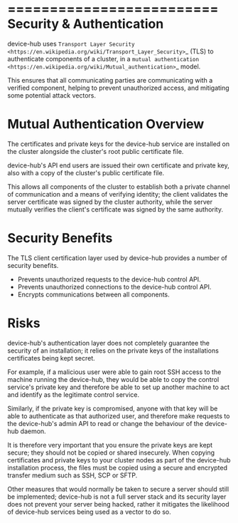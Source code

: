 =========================
Security & Authentication
=========================

device-hub uses `Transport Layer Security <https://en.wikipedia.org/wiki/Transport_Layer_Security>`_ (TLS) to authenticate components of a cluster, in a `mutual authentication <https://en.wikipedia.org/wiki/Mutual_authentication>`_ model.

This ensures that all communicating parties are communicating with a verified component, helping to prevent unauthorized access, and mitigating some potential attack vectors.

Mutual Authentication Overview
==============================

The certificates and private keys for the device-hub service are installed on the cluster alongside the cluster's root public certificate file.

device-hub's API end users are issued their own certificate and private key, also with a copy of the cluster's public certificate file.

This allows all components of the cluster to establish both a private channel of communication and a means of verifying identity; the client validates the server certificate was signed by the cluster authority, while the server mutually verifies the client's certificate was signed by the same authority.

Security Benefits
=================

The TLS client certification layer used by device-hub provides a number of security benefits.

- Prevents unauthorized requests to the device-hub control API.
- Prevents unauthorized connections to the device-hub control API.
- Encrypts communications between all components.

Risks
=====

device-hub's authentication layer does not completely guarantee the security of an installation; it relies on the private keys of the installations certificates being kept secret.

For example, if a malicious user were able to gain root SSH access to the machine running the device-hub, they would be able to copy the control service's private key and therefore be able to set up another machine to act and identify as the legitimate control service.

Similarly, if the private key is compromised, anyone with that key will be able to authenticate as that authorized user, and therefore make requests to the device-hub's admin API to read or change the behaviour of the device-hub daemon.

It is therefore very important that you ensure the private keys are kept secure; they should not be copied or shared insecurely.
When copying certificates and private keys to your cluster nodes as part of the device-hub installation process, the files must be copied using a secure and encrypted transfer medium such as SSH, SCP or SFTP.

Other measures that would normally be taken to secure a server should still be implemented; device-hub is not a full server stack and its security layer does not prevent your server being hacked, rather it mitigates the likelihood of device-hub services being used as a vector to do so.
